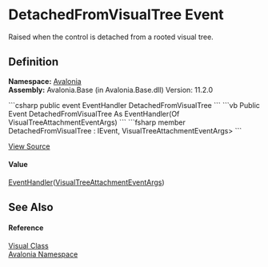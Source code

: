 # DetachedFromVisualTree Event


Raised when the control is detached from a rooted visual tree.



## Definition
**Namespace:** <a href="N_Avalonia">Avalonia</a>  
**Assembly:** Avalonia.Base (in Avalonia.Base.dll) Version: 11.2.0

<Tabs groupId="api-code-preview">
<TabItem value="csharp" label="C#">
```csharp
public event EventHandler<VisualTreeAttachmentEventArgs> DetachedFromVisualTree
```
</TabItem>
<TabItem value="vb" label="VB">
```vb
Public Event DetachedFromVisualTree As EventHandler(Of VisualTreeAttachmentEventArgs)
```
</TabItem>
<TabItem value="fsharp" label="F#">
```fsharp
member DetachedFromVisualTree : IEvent<EventHandler<VisualTreeAttachmentEventArgs>,
    VisualTreeAttachmentEventArgs>
```
</TabItem>
</Tabs>



<a href="https://github.com/AvaloniaUI/Avalonia/tree/master/src/Avalonia.Base/Visual.cs" title="View the source code">View Source</a>



#### Value
<a href="https://learn.microsoft.com/dotnet/api/system.eventhandler-1" target="_blank" rel="noopener noreferrer">EventHandler</a>(<a href="T_Avalonia_VisualTreeAttachmentEventArgs">VisualTreeAttachmentEventArgs</a>)

## See Also


#### Reference
<a href="T_Avalonia_Visual">Visual Class</a>  
<a href="N_Avalonia">Avalonia Namespace</a>  
